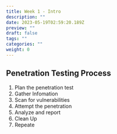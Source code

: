 ```yaml
---
title: Week 1 - Intro
description: ""
date: 2023-05-19T02:59:20.189Z
preview: ""
draft: false
tags: ""
categories: ""
weight: 0
---
```



## Penetration Testing Process

1. Plan the penetration test
2. Gather Infomation
3. Scan for vulnerabilities
4. Attempt the penetration
5. Analyze and report
6. Clean Up
7. Repeate


